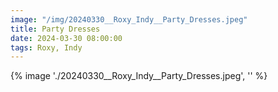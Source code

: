 ```yaml
---
image: "/img/20240330__Roxy_Indy__Party_Dresses.jpeg"
title: Party Dresses 
date: 2024-03-30 08:00:00
tags: Roxy, Indy
---
```

{% image './20240330__Roxy_Indy__Party_Dresses.jpeg', '' %}